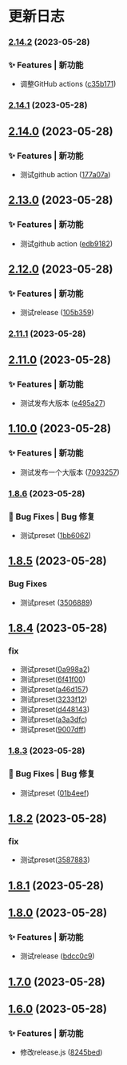 # 更新日志

### [2.14.2](https://github.com/szvictor/release-it-demo/compare/2.14.1...2.14.2) (2023-05-28)


### ✨ Features | 新功能

* 调整GitHub actions ([c35b171](https://github.com/szvictor/release-it-demo/commit/c35b171fb8a0ba657f428cc1181c1508bdaf6c55))

### [2.14.1](https://github.com/szvictor/release-it-demo/compare/2.14.0...2.14.1) (2023-05-28)

## [2.14.0](https://github.com/szvictor/release-it-demo/compare/2.13.0...2.14.0) (2023-05-28)


### ✨ Features | 新功能

* 测试github action ([177a07a](https://github.com/szvictor/release-it-demo/commit/177a07a9d9d92eedd88693aebf16e179b4a37e2d))

## [2.13.0](https://github.com/szvictor/release-it-demo/compare/2.12.0...2.13.0) (2023-05-28)


### ✨ Features | 新功能

* 测试github action ([edb9182](https://github.com/szvictor/release-it-demo/commit/edb91826ba7c50385d7ecfff9e62ef9d2d4c0716))

## [2.12.0](https://github.com/szvictor/release-it-demo/compare/2.11.0...2.12.0) (2023-05-28)


### ✨ Features | 新功能

* 测试release ([105b359](https://github.com/szvictor/release-it-demo/commit/105b359478b0f69b9897daa97422fb21473218b2))

### [2.11.1](https://github.com/szvictor/release-it-demo/compare/2.11.0...2.11.1) (2023-05-28)

## [2.11.0](https://github.com/szvictor/release-it-demo/compare/1.10.0...2.11.0) (2023-05-28)


### ✨ Features | 新功能

* 测试发布大版本 ([e495a27](https://github.com/szvictor/release-it-demo/commit/e495a27a78941c580f2c65a84886e715635bfd84))

## [1.10.0](https://github.com/szvictor/release-it-demo/compare/1.8.6...1.10.0) (2023-05-28)


### ✨ Features | 新功能

* 测试发布一个大版本 ([7093257](https://github.com/szvictor/release-it-demo/commit/7093257cf65c478e4c67c9aff56c40bc4c05c4f6))

### [1.8.6](https://github.com/szvictor/release-it-demo/compare/1.8.5...1.8.6) (2023-05-28)


### 🐛 Bug Fixes | Bug 修复

* 测试preset ([1bb6062](https://github.com/szvictor/release-it-demo/commit/1bb6062f91850a563f8da0812ac4c2c93b934f49))

## [1.8.5](https://github.com/szvictor/release-it-demo/compare/1.8.4...1.8.5) (2023-05-28)


### Bug Fixes

* 测试preset ([3506889](https://github.com/szvictor/release-it-demo/commit/350688922369478ee96252ecddf9d0ddc9e494b1))

## [1.8.4](https://github.com/szvictor/release-it-demo/compare/1.8.3...1.8.4) (2023-05-28)


### fix

* 测试preset([0a998a2](https://github.com/szvictor/release-it-demo/commit/0a998a28f62d1fc3b51bd05b94be9d6fb4b671db))
* 测试preset([6f41f00](https://github.com/szvictor/release-it-demo/commit/6f41f00b0d8641cdcf7b9c3bc15a5189bb6727e5))
* 测试preset([a46d157](https://github.com/szvictor/release-it-demo/commit/a46d157ec1a8ab98b5294e527d8fa0add8521e32))
* 测试preset([3233f12](https://github.com/szvictor/release-it-demo/commit/3233f12d11162e6d5327ba7a65ca44c363dfd0bc))
* 测试preset([d448143](https://github.com/szvictor/release-it-demo/commit/d44814372a73d5d8d2a881ec88f31b2be5286efb))
* 测试preset([a3a3dfc](https://github.com/szvictor/release-it-demo/commit/a3a3dfcac8557fc318354cef2253ffec7f054afb))
* 测试preset([9007dff](https://github.com/szvictor/release-it-demo/commit/9007dff4dccaf7618eee92853dc8fb9acb30b734))

### [1.8.3](https://github.com/szvictor/release-it-demo/compare/1.8.2...1.8.3) (2023-05-28)


### 🐛 Bug Fixes | Bug 修复

* 测试preset ([01b4eef](https://github.com/szvictor/release-it-demo/commit/01b4eefc2747f661a52d4a8ec5fbc65710ead1b3))

## [1.8.2](https://github.com/szvictor/release-it-demo/compare/1.8.1...1.8.2) (2023-05-28)


### fix

* 测试preset([3587883](https://github.com/szvictor/release-it-demo/commit/3587883bef17f60f9c8f00f481866bd434176b56))

## [1.8.1](https://github.com/szvictor/release-it-demo/compare/1.8.0...1.8.1) (2023-05-28)

## [1.8.0](https://github.com/szvictor/release-it-demo/compare/1.7.0...1.8.0) (2023-05-28)


### ✨ Features | 新功能

* 测试release ([bdcc0c9](https://github.com/szvictor/release-it-demo/commit/bdcc0c9a561c546217729674a5a4039416594af8))

## [1.7.0](https://github.com/szvictor/release-it-demo/compare/1.6.0...1.7.0) (2023-05-28)

## [1.6.0](https://github.com/szvictor/release-it-demo/compare/1.5.0...1.6.0) (2023-05-28)


### ✨ Features | 新功能

* 修改release.js ([8245bed](https://github.com/szvictor/release-it-demo/commit/8245bede9cd0d3cbd5d632fb38cf908db52e3eb3))